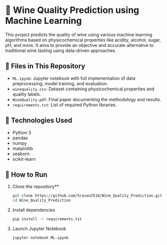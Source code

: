 # 🍷 Wine Quality Prediction using Machine Learning

This project predicts the quality of wine using various machine learning algorithms based on physicochemical properties like acidity, alcohol, sugar, pH, and more. It aims to provide an objective and accurate alternative to traditional wine tasting using data-driven approaches.

## 📁 Files in This Repository

- `ML.ipynb`: Jupyter notebook with full implementation of data preprocessing, model training, and evaluation.
- `winequality.csv`: Dataset containing physicochemical properties and quality labels.
- `WineQuality.pdf`: Final paper documenting the methodology and results.
- `requirements.txt`: List of required Python libraries.

## 🧪 Technologies Used

- Python 3
- pandas
- numpy
- matplotlib
- seaborn
- scikit-learn

## 🚀 How to Run

1. Clone the repository**
   ```bash
   git clone https://github.com/Sravan2510/Wine_Quality_Prediction.git
   cd Wine_Quality_Prediction

2. Install dependencies
    ```bash
    pip install -r requirements.txt

3. Launch Jupyter Notebook
    ```bash
    jupyter notebook ML.ipynb


